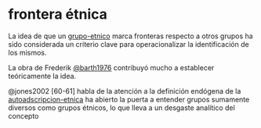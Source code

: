 # frontera étnica

La idea de que un [grupo-etnico](grupo-etnico.md) marca fronteras respecto a otros grupos ha sido considerada un criterio clave para operacionalizar la identificación de los mismos.

La obra de Frederik [@barth1976](@barth1976.md) contribuyó mucho a establecer teóricamente la idea.

@jones2002 [60-61] habla de la atención a la definición endógena de la [autoadscripcion-etnica](autoadscripcion-etnica.md) ha abierto la puerta a entender grupos sumamente diversos como grupos étnicos, lo que lleva a un desgaste analítico del concepto

